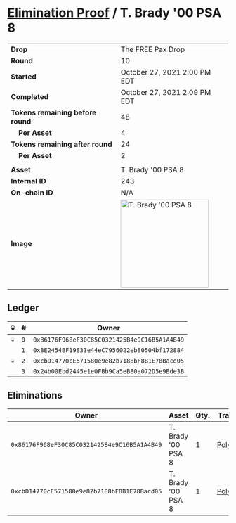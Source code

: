 # [Elimination Proof](./readme.md) / T. Brady &#039;00 PSA 8

|||
|---|---|
| **Drop** | The FREE Pax Drop |
| **Round** | 10 |
| **Started** | October 27, 2021 2:00 PM EDT |
| **Completed** | October 27, 2021 2:09 PM EDT |
| **Tokens remaining before round** | 48 |
| **&nbsp;&nbsp;&nbsp;&nbsp;Per Asset** | 4 |
| **Tokens remaining after round** | 24 |
| **&nbsp;&nbsp;&nbsp;&nbsp;Per Asset** | 2 |
| | |
| **Asset** | T. Brady &#039;00 PSA 8 |
| **Internal ID** | 243 |
| **On-chain ID** | N/A |
| **Image** | <img src="https://tcdn.blokpax.com/94aa4804-2e29-4935-b708-d9ac496662ee/55418692dbc32385cc87c5b511e638efef6baa8673c84979538ed3e8318d9881.jpg" height="200" alt="T. Brady &#039;00 PSA 8" /> |

## Ledger

| 💀 | # | Owner |
| --- | --- | --- |
| 💀 | `0` | `0x86176F968eF30C85C0321425B4e9C16B5A1A4B49` |
|  | `1` | `0x8E2454BF19833e44eC7956022eb80504bf172884` |
| 💀 | `2` | `0xcbD14770cE571580e9e82b7188bF8B1E78Bacd05` |
|  | `3` | `0x24b00Ebd2445e1e0FBb9Ca5eB80a072D5e9Bde3B` |


## Eliminations

| Owner | Asset | Qty. | Transaction |
| --- | --- | --- | --- |
| `0x86176F968eF30C85C0321425B4e9C16B5A1A4B49` | T. Brady '00 PSA 8 | 1 | [Polygonscan](https://polygonscan.com/tx/0xf3b15887aa3582f0bdeab50f02351237957a0b46b80d4ab8caa4fe56120a65dc) |
| `0xcbD14770cE571580e9e82b7188bF8B1E78Bacd05` | T. Brady '00 PSA 8 | 1 | [Polygonscan](https://polygonscan.com/tx/0x45fa35bd391deb6eee3e65e55121f6e640099490649f6b98fa4b02547f236f0e) |
